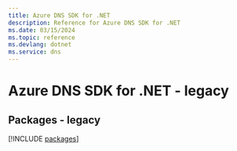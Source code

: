 ```yaml
---
title: Azure DNS SDK for .NET
description: Reference for Azure DNS SDK for .NET
ms.date: 03/15/2024
ms.topic: reference
ms.devlang: dotnet
ms.service: dns
---
```

# Azure DNS SDK for .NET - legacy
## Packages - legacy
[!INCLUDE [packages](dns-index.md)]